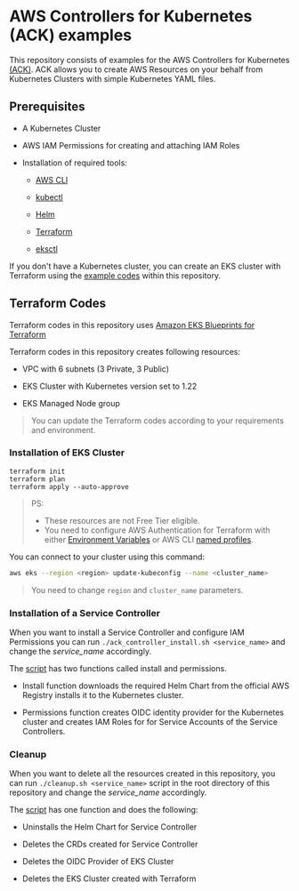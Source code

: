 # AWS Controllers for Kubernetes (ACK) examples

This repository consists of examples for the AWS Controllers for Kubernetes [(ACK)](https://aws-controllers-k8s.github.io/community/). ACK allows you to create AWS Resources on your behalf from Kubernetes Clusters with simple Kubernetes YAML files.

## Prerequisites

- A Kubernetes Cluster

- AWS IAM Permissions for creating and attaching IAM Roles

- Installation of required tools:

  - [AWS CLI](https://aws.amazon.com/cli/)

  - [kubectl](https://kubernetes.io/docs/tasks/tools/#kubectl)

  - [Helm](https://helm.sh/docs/intro/install/)

  - [Terraform](https://learn.hashicorp.com/tutorials/terraform/install-cli#install-terraform)

  - [eksctl](https://docs.aws.amazon.com/eks/latest/userguide/eksctl.html)

If you don't have a Kubernetes cluster, you can create an EKS cluster with Terraform using the [example codes](./scripts/terraform/) within this repository.

## Terraform Codes

Terraform codes in this repository uses [Amazon EKS Blueprints for Terraform](https://aws-ia.github.io/terraform-aws-eks-blueprints/main/)

Terraform codes in this repository creates following resources:

- VPC with 6 subnets (3 Private, 3 Public)

- EKS Cluster with Kubernetes version set to 1.22

- EKS Managed Node group

> You can update the Terraform codes according to your requirements and environment.

### Installation of EKS Cluster

```shell
terraform init
terraform plan
terraform apply --auto-approve
```

> PS:
>
> - These resources are not Free Tier eligible.
> - You need to configure AWS Authentication for Terraform with either [Environment Variables](https://docs.aws.amazon.com/cli/latest/userguide/cli-configure-envvars.html#envvars-set) or AWS CLI [named profiles](https://docs.aws.amazon.com/cli/latest/userguide/cli-configure-profiles.html#cli-configure-profiles-create).

You can connect to your cluster using this command:

```bash
aws eks --region <region> update-kubeconfig --name <cluster_name>
```

> You need to change `region` and `cluster_name` parameters.

### Installation of a Service Controller

When you want to install a Service Controller and configure IAM Permissions you can run `./ack_controller_install.sh <service_name>` and change the *service_name* accordingly.

The [script](./scripts/terraform/ack_controller_install.sh) has two functions called install and permissions.

- Install function downloads the required Helm Chart from the official AWS Registry installs it to the Kubernetes cluster.

- Permissions function creates OIDC identity provider for the Kubernetes cluster and creates IAM Roles for for Service Accounts of the Service Controllers.

### Cleanup

When you want to delete all the resources created in this repository, you can run `./cleanup.sh <service_name>` script in the root directory of this repository and change the *service_name* accordingly.

The [script](./scripts/terraform/cleanup.sh) has one function and does the following:

- Uninstalls the Helm Chart for Service Controller

- Deletes the CRDs created for Service Controller

- Deletes the OIDC Provider of EKS Cluster

- Deletes the EKS Cluster created with Terraform
